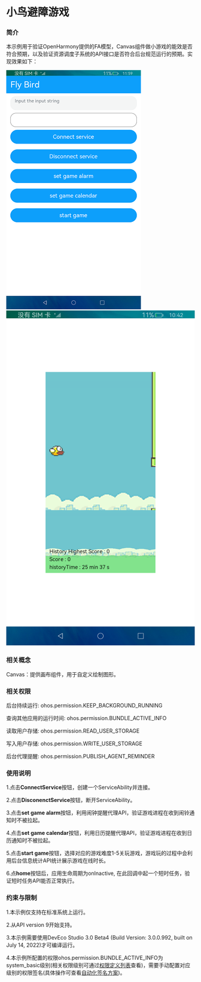 # 小鸟避障游戏

### 简介

本示例用于验证OpenHarmony提供的FA模型，Canvas组件做小游戏的能效是否符合预期，以及验证资源调度子系统的API接口是否符合后台规范运行的预期。实现效果如下：

![](screenshot/snapshot1.png) ![](screenshot/snapshot2.png)

### 相关概念

Canvas：提供画布组件，用于自定义绘制图形。

### 相关权限

后台持续运行: ohos.permission.KEEP_BACKGROUND_RUNNING

查询其他应用的运行时间: ohos.permission.BUNDLE_ACTIVE_INFO

读取用户存储: ohos.permission.READ_USER_STORAGE

写入用户存储: ohos.permission.WRITE_USER_STORAGE

后台代理提醒: ohos.permission.PUBLISH_AGENT_REMINDER

### 使用说明

1.点击**ConnectService**按钮，创建一个ServiceAbility并连接。

2.点击**DisconenctService**按钮，断开ServiceAbility。

3.点击**set game alarm**按钮，利用闹钟提醒代理API，验证游戏进程在收到闹铃通知时不被拉起。

4.点击**set game calendar**按钮，利用日历提醒代理API，验证游戏进程在收到日历通知时不被拉起。

5.点击**start game**按钮，选择对应的游戏难度1-5关玩游戏，游戏玩的过程中会利用后台信息统计API统计展示游戏在线时长。

6.点**home**按钮后，应用生命周期为onInactive, 在此回调中起一个短时任务，验证短时任务API能否正常执行。

### 约束与限制

1.本示例仅支持在标准系统上运行。

2.从API version 9开始支持。

3.本示例需要使用DevEco Studio 3.0 Beta4 (Build Version: 3.0.0.992, built on July 14, 2022)才可编译运行。

4.本示例所配置的权限ohos.permission.BUNDLE_ACTIVE_INFO为system_basic级别(相关权限级别可通过[权限定义列表](https://gitee.com/openharmony/docs/blob/master/zh-cn/application-dev/security/permission-list.md)查看)，需要手动配置对应级别的权限签名(具体操作可查看[自动化签名方案](https://docs.openharmony.cn/pages/v3.2Beta/zh-cn/application-dev/security/hapsigntool-overview.md/))。